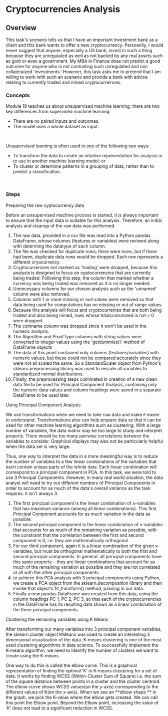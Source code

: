 # Cryptocurrencies Analysis
## Overview 
This task's scenario tells us that I have an important investment bank as a client and this bank wants to offer a new cryptocurrency. Persoanlly, I would never suggest that anyone, especially a US bank, invest in such a thing because they are unregulated as well as not backed by any real assets such as gold or even a government. My MBA in Finance does not predict a good outcome for anyone who is not controlling such unregulated and non collateraized 'investments.' However, this task asks me to pretend that I am willing to work with such an scenario and provide a bank with advice relating to currently traded and mined cryptocurreinces. 

### Concepts
Module 19 teaches us about unsupervised machine learning; there are two key differences from supervised machine learning:
* There are no paired inputs and outcomes.
* The model uses a whole dataset as input.
<br>

Unsupervised learning is often used in one of the following two ways:
* To transform the data to create an intuitive representation for analysis or to use in another machine learning model; or
* To cluster or determine patterns in a grouping of data, rather than to predict a classification.
<br>

### Steps
Preparing the raw cyptocurrency data <br>

Before an unsupervised machine process is started, it is always important to ensure that the input data is suitable for this analysis. Therefore, an initial analysis and cleanup of the raw data was performed.
1. The raw data, provided in a csv file was read into a Python pandas DataFrame, whose columns (features or variables) were reviwed along with determing the datatype of each column.
2. The file was checked for duplicate rows; there were none, but if there had been, duplicate data rows would be dropped. Each row represents a different cryocurrency. 
3. Cryptocurrencies not marked as 'trading' were dropped, because this analysis is designed to focus on cyptocurrencies that are currently being traded. Following this step, the column that marked whether a currency was being traded was removed as it is no longer needed.
4. Unnecessary columns for our chosen analysis such as the 'unnamed' column were also removed.
5. Columns with 1 or more missing or null values were removed so that data being used for computations has no missing or out of range values.
6. Because this analysis will focus and cryptocurrenies that are both being traded and also being mined, rows whose totalcoinsmined is not > 0 were dropped. 
7. The coinname column was dropped since it won't be used in the numeric analysis.
8. The Algorithm and ProofType columns with string values were converted to integer values using the 'getdummies()' method of DataFrame objects
9. The data at this point contained only columns (features/variables) with numeric values, but these could not be compared accurately since they were not all scaled the same. So a StandardScaler object from Python's sklearn.preprocessing library was used to rescale all variables to standardized normal distributions.
10. Finally, the preprocessing steps culminated in creation of a new clean data file to be used for Principal Component Analysis, containing only the numeric data values and column headings were saved in a separate DataFrame to be used later.

Using Principal Component Analysis <br>

We use transformations when we need to take raw data and make it easier to understand. Transformations also can help prepare data so that it can be used for other machine learning algorithms such as clustering. With a large number of variables, the data matrix may be too large to study and interpret properly. There would be too many pairwise correlations between the variables to consider. Graphical displays may also not be particularly helpful when the data set is very large.  

Thus, one way to interpret the data in a more meaningful way is to reduce the number of variables to a few linear combinations of the variables that each contain unique parts of the whole data. Each linear combination will correspond to a principal component in PCA. In this task, we were told to use 3 Principal Components. However, in many real world situation, the data analyst will need to try out different numbers of Principal Components in order to account for as much of the data's overall variance as the task requires. it isn't always 3. 

1. The first principal component is the linear combination of x-variables that has maximum variance (among all linear combinations).  This first Principal Component accounts for as much variation in the data as possible. 
2. The second principal component is the linear combination of x-variables that accounts for as much of the remaining variation as possible, with the constraint that the correlation between the first and second component is 0, i.e. they are mathematically orthogonal .
3. For our third component, again it is a linear combination of the given x-variables, but must be orthogonal mathematically to both the first and second principal components. In general: all principal components have this same property – they are linear combinations that account for as much of the remaining variation as possible and they are not correlated at all with the other principal components.
4. to achieve this PCA analysis with 3 principal components using Python, we create a PCA object from the sklearn.decomposition library and then invoke that object's fit_transform() method, passing in our data. 
5. Finally a new pandas DataFrame was created from this data, using the column headings PC 1, PC 2, PC 3, so that each of the cryptocurrencies in the DataFrame has its resulting data shown as a linear combination of the three principal components.


Clustering the remaining variables using K Means <br>

After transforming our many variables into 3 principal component variables, the sklearn.cluster object KMeans was used to create an interesting 3 dimensional visualization of the data. K-means clustering is one of the most used clustering algorithms in data science. To successfully implement the K-means algorithm, we need to identify the number of clusters we want to create using the K-means. 

One way to do this is called the elbow curve. This is a graphical representation of finding the optimal ‘K’ in K-means clustering for a set of data. It works by finding WCSS (Within-Cluster Sum of Square) i.e. the sum of the square distance between points in a cluster and the cluster centroid. The elbow curve shows WCSS values(on the y-axis) corresponding to the different values of K(on the x-axis). When we see an **elbow shape ** in the graph, we pick the K-value where the elbow gets created. We can call this point the Elbow point. Beyond the Elbow point, increasing the value of ‘K’ does not lead to a significant reduction in WCSS.


